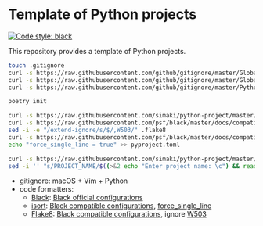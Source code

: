 # Template of Python projects

[![Code style: black](https://img.shields.io/badge/code%20style-black-000000.svg)](https://github.com/psf/black)

This repository provides a template of Python projects.

```sh
touch .gitignore
curl -s https://raw.githubusercontent.com/github/gitignore/master/Global/macOS.gitignore >> .gitignore
curl -s https://raw.githubusercontent.com/github/gitignore/master/Global/Vim.gitignore >> .gitignore
curl -s https://raw.githubusercontent.com/github/gitignore/master/Python.gitignore >> .gitignore
```

```sh
poetry init
```

```sh
curl -s https://raw.githubusercontent.com/simaki/python-project/master/.black >> pyproject.toml
curl -s https://raw.githubusercontent.com/psf/black/master/docs/compatible_configs/flake8/.flake8 > .flake8
sed -i -e "/extend-ignore/s/$/,W503/" .flake8
curl -s https://raw.githubusercontent.com/psf/black/master/docs/compatible_configs/isort/pyproject.toml >> pyproject.toml
echo "force_single_line = true" >> pyproject.toml
```

```sh
curl -s https://raw.githubusercontent.com/simaki/python-project/master/test.sh > test.sh
sed -i '' "s/PROJECT_NAME/$((>&2 echo "Enter project name: \c") && read name && echo "$name\c")/g" test.sh
```

* gitignore: macOS + Vim + Python
* code formatters:
  - [Black](https://github.com/psf/black): [Black official configurations](https://github.com/psf/black#pyprojecttoml)
  - [isort](https://github.com/PyCQA/isort): [Black compatible configurations](https://github.com/psf/black/blob/master/docs/compatible_configs.md#isort), [force_single_line](https://pycqa.github.io/isort/docs/configuration/options/#force-single-line)
  - [Flake8](https://flake8.pycqa.org/en/latest/): [Black compatible configurations](https://github.com/psf/black/blob/master/docs/compatible_configs.md#isort), ignore [W503](https://www.flake8rules.com/rules/W503.html)
